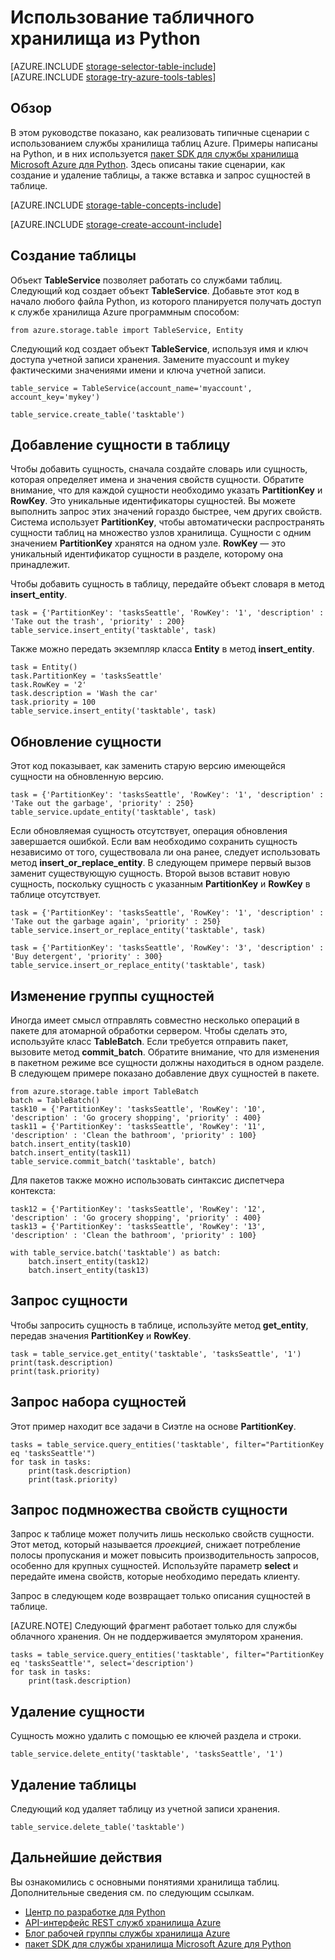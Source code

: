 <properties
	pageTitle="Использование табличного хранилища из Python | Microsoft Azure"
	description="Хранение структурированных данных в облаке в хранилище таблиц Azure (хранилище данных NoSQL)."
	services="storage"
	documentationCenter="python"
	authors="tamram"
	manager="carmonm"
	editor="tysonn"/>

<tags
	ms.service="storage"
	ms.workload="storage"
	ms.tgt_pltfrm="na"
	ms.devlang="python"
	ms.topic="article"
	ms.date="09/20/2016"
	ms.author="gusapost;tamram"/>


# Использование табличного хранилища из Python

[AZURE.INCLUDE [storage-selector-table-include](../../includes/storage-selector-table-include.md)]
<br/>
[AZURE.INCLUDE [storage-try-azure-tools-tables](../../includes/storage-try-azure-tools-tables.md)]

## Обзор

В этом руководстве показано, как реализовать типичные сценарии с использованием службы хранилища таблиц Azure. Примеры написаны на Python, и в них используется [пакет SDK для службы хранилища Microsoft Azure для Python]. Здесь описаны такие сценарии, как создание и удаление таблицы, а также вставка и запрос сущностей в таблице.

[AZURE.INCLUDE [storage-table-concepts-include](../../includes/storage-table-concepts-include.md)]

[AZURE.INCLUDE [storage-create-account-include](../../includes/storage-create-account-include.md)]

## Создание таблицы

Объект **TableService** позволяет работать со службами таблиц. Следующий код создает объект **TableService**. Добавьте этот код в начало любого файла Python, из которого планируется получать доступ к службе хранилища Azure программным способом:

	from azure.storage.table import TableService, Entity

Следующий код создает объект **TableService**, используя имя и ключ доступа учетной записи хранения. Замените myaccount и mykey фактическими значениями имени и ключа учетной записи.

	table_service = TableService(account_name='myaccount', account_key='mykey')

	table_service.create_table('tasktable')

## Добавление сущности в таблицу

Чтобы добавить сущность, сначала создайте словарь или сущность, которая определяет имена и значения свойств сущности. Обратите внимание, что для каждой сущности необходимо указать **PartitionKey** и **RowKey**. Это уникальные идентификаторы сущностей. Вы можете выполнить запрос этих значений гораздо быстрее, чем других свойств. Система использует **PartitionKey**, чтобы автоматически распространять сущности таблиц на множество узлов хранилища. Сущности с одним значением **PartitionKey** хранятся на одном узле. **RowKey** — это уникальный идентификатор сущности в разделе, которому она принадлежит.

Чтобы добавить сущность в таблицу, передайте объект словаря в метод **insert\_entity**.

	task = {'PartitionKey': 'tasksSeattle', 'RowKey': '1', 'description' : 'Take out the trash', 'priority' : 200}
	table_service.insert_entity('tasktable', task)

Также можно передать экземпляр класса **Entity** в метод **insert\_entity**.

	task = Entity()
	task.PartitionKey = 'tasksSeattle'
	task.RowKey = '2'
	task.description = 'Wash the car'
	task.priority = 100
	table_service.insert_entity('tasktable', task)

## Обновление сущности

Этот код показывает, как заменить старую версию имеющейся сущности на обновленную версию.

	task = {'PartitionKey': 'tasksSeattle', 'RowKey': '1', 'description' : 'Take out the garbage', 'priority' : 250}
	table_service.update_entity('tasktable', task)

Если обновляемая сущность отсутствует, операция обновления завершается ошибкой. Если вам необходимо сохранить сущность независимо от того, существовала ли она ранее, следует использовать метод **insert\_or\_replace\_entity**. В следующем примере первый вызов заменит существующую сущность. Второй вызов вставит новую сущность, поскольку сущность с указанным **PartitionKey** и **RowKey** в таблице отсутствует.

	task = {'PartitionKey': 'tasksSeattle', 'RowKey': '1', 'description' : 'Take out the garbage again', 'priority' : 250}
	table_service.insert_or_replace_entity('tasktable', task)

	task = {'PartitionKey': 'tasksSeattle', 'RowKey': '3', 'description' : 'Buy detergent', 'priority' : 300}
	table_service.insert_or_replace_entity('tasktable', task)

## Изменение группы сущностей

Иногда имеет смысл отправлять совместно несколько операций в пакете для атомарной обработки сервером. Чтобы сделать это, используйте класс **TableBatch**. Если требуется отправить пакет, вызовите метод **commit\_batch**. Обратите внимание, что для изменения в пакетном режиме все сущности должны находиться в одном разделе. В следующем примере показано добавление двух сущностей в пакете.

	from azure.storage.table import TableBatch
	batch = TableBatch()
	task10 = {'PartitionKey': 'tasksSeattle', 'RowKey': '10', 'description' : 'Go grocery shopping', 'priority' : 400}
	task11 = {'PartitionKey': 'tasksSeattle', 'RowKey': '11', 'description' : 'Clean the bathroom', 'priority' : 100}
	batch.insert_entity(task10)
	batch.insert_entity(task11)
	table_service.commit_batch('tasktable', batch)

Для пакетов также можно использовать синтаксис диспетчера контекста:

	task12 = {'PartitionKey': 'tasksSeattle', 'RowKey': '12', 'description' : 'Go grocery shopping', 'priority' : 400}
	task13 = {'PartitionKey': 'tasksSeattle', 'RowKey': '13', 'description' : 'Clean the bathroom', 'priority' : 100}

	with table_service.batch('tasktable') as batch:
		batch.insert_entity(task12)
		batch.insert_entity(task13)


## Запрос сущности

Чтобы запросить сущность в таблице, используйте метод **get\_entity**, передав значения **PartitionKey** и **RowKey**.

	task = table_service.get_entity('tasktable', 'tasksSeattle', '1')
	print(task.description)
	print(task.priority)

## Запрос набора сущностей

Этот пример находит все задачи в Сиэтле на основе **PartitionKey**.

	tasks = table_service.query_entities('tasktable', filter="PartitionKey eq 'tasksSeattle'")
	for task in tasks:
		print(task.description)
		print(task.priority)

## Запрос подмножества свойств сущности

Запрос к таблице может получить лишь несколько свойств сущности. Этот метод, который называется *проекцией*, снижает потребление полосы пропускания и может повысить производительность запросов, особенно для крупных сущностей. Используйте параметр **select** и передайте имена свойств, которые необходимо передать клиенту.

Запрос в следующем коде возвращает только описания сущностей в таблице.

[AZURE.NOTE] Следующий фрагмент работает только для службы облачного хранения. Он не поддерживается эмулятором хранения.

	tasks = table_service.query_entities('tasktable', filter="PartitionKey eq 'tasksSeattle'", select='description')
	for task in tasks:
		print(task.description)

## Удаление сущности

Сущность можно удалить с помощью ее ключей раздела и строки.

	table_service.delete_entity('tasktable', 'tasksSeattle', '1')

## Удаление таблицы

Следующий код удаляет таблицу из учетной записи хранения.

	table_service.delete_table('tasktable')

## Дальнейшие действия

Вы ознакомились с основными понятиями хранилища таблиц. Дополнительные сведения см. по следующим ссылкам.

- [Центр по разработке для Python](/develop/python/)
- [API-интерфейс REST служб хранилища Azure](http://msdn.microsoft.com/library/azure/dd179355)
- [Блог рабочей группы службы хранилища Azure]
- [пакет SDK для службы хранилища Microsoft Azure для Python]

[Блог рабочей группы службы хранилища Azure]: http://blogs.msdn.com/b/windowsazurestorage/
[пакет SDK для службы хранилища Microsoft Azure для Python]: https://github.com/Azure/azure-storage-python

<!---HONumber=AcomDC_0921_2016-->